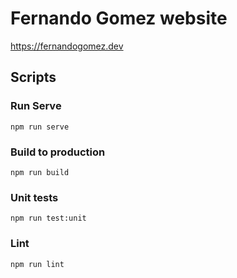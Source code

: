 # Fernando Gomez website
https://fernandogomez.dev

## Scripts
### Run Serve
```
npm run serve
```
### Build to production
```
npm run build
```
### Unit tests
```
npm run test:unit
```
### Lint
```
npm run lint
```

